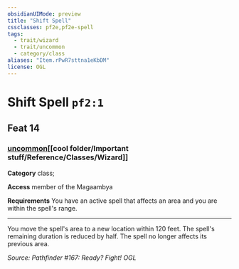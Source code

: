 ```yaml
---
obsidianUIMode: preview
title: "Shift Spell"
cssclasses: pf2e,pf2e-spell
tags:
  - trait/wizard
  - trait/uncommon
  - category/class
aliases: "Item.rPwR7sttna1eKbDM"
license: OGL
---
```

# Shift Spell `pf2:1`
## Feat 14
### [uncommon](cool%20folder/Important%20stuff/Bestiary/zz_traits/uncommon.md "Uncommon Rarity Trait")[[cool folder/Important stuff/Reference/Classes/Wizard]]

**Category** class; 




**Access** member of the Magaambya

**Requirements** You have an active spell that affects an area and you are within the spell's range.

* * *

You move the spell's area to a new location within 120 feet. The spell's remaining duration is reduced by half. The spell no longer affects its previous area.

*Source: Pathfinder #167: Ready? Fight!*
*OGL*